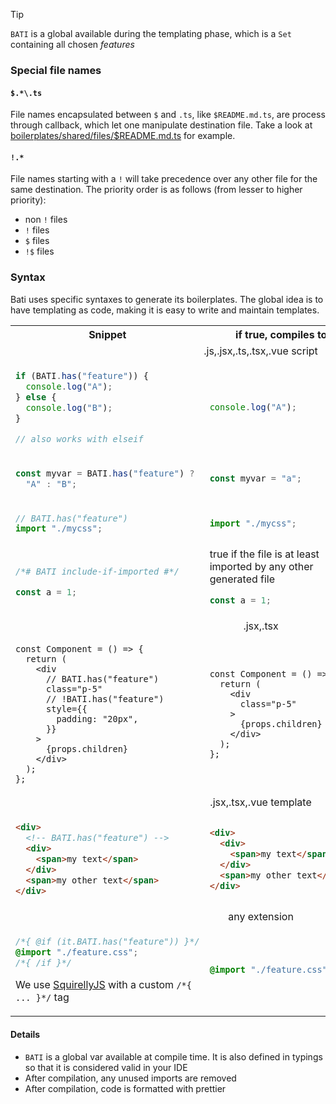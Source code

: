 > [!TIP]
> `BATI` is a global available during the templating phase, which is a `Set` containing all chosen _features_

### Special file names

#### `$.*\.ts`
File names encapsulated between `$` and `.ts`, like `$README.md.ts`, are process through callback, which let one manipulate destination file.
Take a look at [boilerplates/shared/files/$README.md.ts](https://github.com/vikejs/bati/blob/main/boilerplates/shared/files/%24README.md.ts) for example.

#### `!.*`
File names starting with a `!` will take precedence over any other file for the same destination.
The priority order is as follows (from lesser to higher priority):
- non `!` files
- `!` files
- `$` files
- `!$` files

### Syntax

Bati uses specific syntaxes to generate its boilerplates.
The global idea is to have templating as code, making it is easy to write and maintain templates.

<table>
<tr>
<th>Snippet</th>
<th>if true, compiles to</th>
<th>if false, compiles to</th>
</tr>
<tr>
<td colspan="3">
<center>
.js,.jsx,.ts,.tsx,.vue script
</center>
</td>
</tr>
<tr>
<td>

```ts
if (BATI.has("feature")) {
  console.log("A");
} else {
  console.log("B");
}

// also works with elseif
```


</td>
<td>

```ts
console.log("A");
```

</td>
<td>

```ts
console.log("B");
```

</td>
</tr>
<tr></tr>
<tr>
<td>

```ts
const myvar = BATI.has("feature") ?
  "A" : "B";
```

</td>
<td>

```ts
const myvar = "a";
```

</td>
<td>

```ts
const myvar = "B";
```

</td>
</tr>
<tr></tr>
<tr>
<td>

```ts
// BATI.has("feature")
import "./mycss";
```

</td>
<td>

```ts
import "./mycss";
```

</td>
<td>

nothing

</td>
</tr>
<tr>
<tr>
<td>

```ts
/*# BATI include-if-imported #*/

const a = 1;
```

</td>
<td>
true if the file is at least imported by any other generated file

```ts
const a = 1;
```

</td>
<td>

nothing

</td>
</tr>
<tr>
<td colspan="3">
<center>
.jsx,.tsx
</center>
</td>
</tr>
<tr>
<td>

```tsx
const Component = () => {
  return (
    <div
      // BATI.has("feature")
      class="p-5"
      // !BATI.has("feature")
      style={{
        padding: "20px",
      }}
    >
      {props.children}
    </div>
  );
};
```

</td>
<td>

```tsx
const Component = () => {
  return (
    <div
      class="p-5"
    >
      {props.children}
    </div>
  );
};
```

</td>
<td>

```tsx
const Component = () => {
  return (
    <div
      style={{
        padding: "20px",
      }}
    >
      {props.children}
    </div>
  );
};
```

</td>
</tr>
<tr>
<td colspan="3">
<center>
.jsx,.tsx,.vue template
</center>
</td>
</tr>
<tr>
<td>

```html
<div>
  <!-- BATI.has("feature") -->
  <div>
    <span>my text</span>
  </div>
  <span>my other text</span>
</div>
```

</td>
<td>

```html
<div>
  <div>
    <span>my text</span>
  </div>
  <span>my other text</span>
</div>
```

</td>
<td>

```html
<div>
  <span>my other text</span>
</div>
```

</td>
</tr>
<tr>
<td colspan="3">
<center>
any extension
</center>
</td>
</tr>
<tr>
<td>

```css
/*{ @if (it.BATI.has("feature")) }*/
@import "./feature.css";
/*{ /if }*/
```

We use [SquirellyJS](https://squirrelly.js.org/docs/syntax/overview) with a custom `/*{ ... }*/` tag

</td>
<td>

```css
@import "./feature.css";
```

</td>
<td>

nothing

</td>
</tr>
</table>

#### Details

- `BATI` is a global var available at compile time. It is also defined in typings so that it is considered valid in your IDE
- After compilation, any unused imports are removed
- After compilation, code is formatted with prettier
